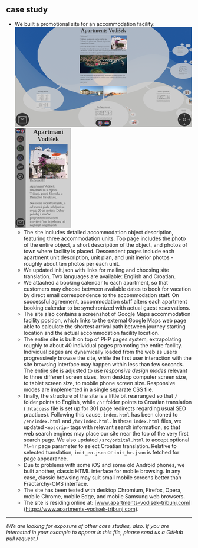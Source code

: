 ## case study

- We built a promotional site for an accommodation facility:  
    ![](media/ssh-480-apv.png)  ![](media/ssh-152-apv.png)
    - The site includes detailed accommodation object description, featuring three accommodation units. Top page includes the photo of the entire object, a short description of the object, and photos of town where facility is placed. Descendent pages include each apartment unit description, unit plan, and unit inerior photos - roughly about ten photos per each unit.
    - We updated init.json with links for mailing and choosing site translation. Two languages are available: English and Croatian.
    - We attached a booking calendar to each apartment, so that customers may choose between available dates to book for vacation by direct email correspondence to the accommodation staff. On successful agreement, accommodation stuff alters each apartment booking calendar to be synchronized with actual guest reservations.
    - The site also contains a screenshot of Google Maps accommodation facility position, which links to the external Google Maps web page able to calculate the shortest arrival path between journey starting location and the actual accommodation facility location.
    - The entire site is built on top of PHP pages system, extrapolating roughly to about 40 individual pages promoting the entire facility. Individual pages are dynamically loaded from the web as users progressively browse the site, while the first user interaction with the site browsing interface may happen within less than few seconds. The entire site is adjusted to use *responsive design modes* relevant to three different screen sizes, from desktop computer screen size, to tablet screen size, to mobile phone screen size. Responsive modes are implemented in a single separate CSS file.
    - finally, the structure of the site is a little bit rearranged so that `/` folder points to English, while `/hr` folder points to Croatian translation (`.htaccess` file is set up for 301 page redirects regarding usual SEO practices). Following this cause, `index.html` has been cloned to `/en/index.html` and `/hr/index.html`. In these `index.html` files, we updated `<noscrip>` tags with relevant search information, so that web search engines may place our site near the top of the very first search page. We also updated `/src/orbital.html` to accept optional `?l=hr` page parameter to select Croatian translation. Relative to selected translation, `init_en.json` or `init_hr.json` is fetched for page appearance.
    - Due to problems with some iOS and some old Android phones, we built another, classic HTML interface for mobile browsing. In any case, classic browsing may suit small mobile screens better than Fractarchy-CMS interface.
    - The site has been tested with desktop Chromium, Firefox, Opera, mobile Chrome, mobile Edge, and mobile Samsung web browsers.
    - The site is residing online at: [www.apartments-vodisek-tribunj.com](https://www.apartments-vodisek-tribunj.com).

- - -

*(We are looking for exposure of other case studies, also. If you are interested in your example to appear in this file, please send us a GitHub pull request.)*

